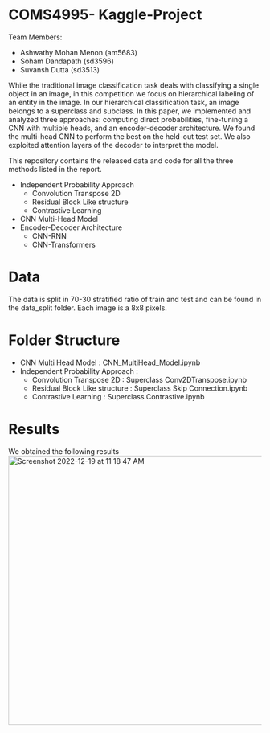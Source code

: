 # COMS4995- Kaggle-Project

Team Members:
* Ashwathy Mohan Menon (am5683)
* Soham Dandapath (sd3596)
* Suvansh Dutta (sd3513)

While the traditional image classification task deals with classifying a single object in an image, in this competition we focus on hierarchical labeling of an entity in the image. In our hierarchical classification task, an image belongs to a superclass and subclass. In this paper, we implemented and analyzed three approaches: computing direct probabilities, fine-tuning a CNN with multiple heads, and an encoder-decoder architecture. We found the multi-head CNN to perform the best on the held-out test set. We also exploited attention layers of the decoder to interpret the model. <br>

This repository contains the released data and code for all the three methods listed in the report.

* Independent Probability Approach
    * Convolution Transpose 2D
    * Residual Block Like structure
    * Contrastive Learning
* CNN Multi-Head Model
* Encoder-Decoder Architecture
  * CNN-RNN 
  * CNN-Transformers

# Data 
The data is split in 70-30 stratified ratio of train and test and can be found in the data_split folder. Each image is a 8x8 pixels. 

# Folder Structure 
* CNN Multi Head Model  : CNN\_MultiHead\_Model.ipynb 
* Independent Probability Approach : 
    * Convolution Transpose 2D : Superclass Conv2DTranspose.ipynb
    * Residual Block Like structure : Superclass Skip Connection.ipynb
    * Contrastive Learning : Superclass Contrastive.ipynb

# Results 
We obtained the following results <br/>
<img width="536" alt="Screenshot 2022-12-19 at 11 18 47 AM" src="https://user-images.githubusercontent.com/42071654/208471450-b6a9beba-f584-42d1-9e9d-2aa6dc5772bf.png">
